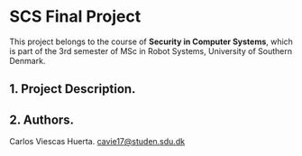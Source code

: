 # SCS Final Project

This project belongs to the course of **Security in Computer Systems**, which is part of the 3rd semester of MSc in Robot Systems, University of Southern Denmark.

## 1. Project Description.

## 2. Authors.

Carlos Viescas Huerta.
cavie17@studen.sdu.dk
